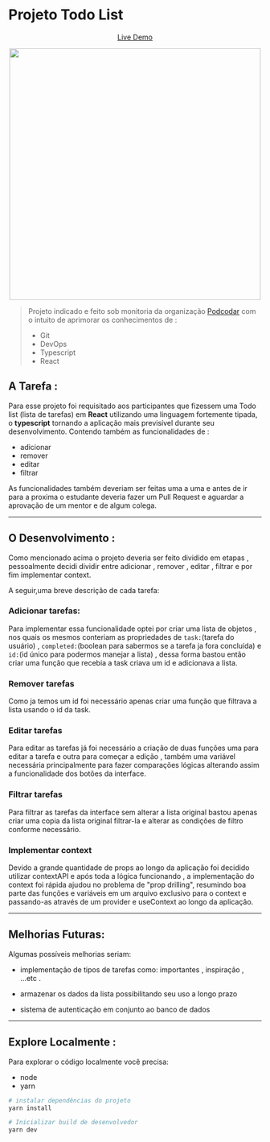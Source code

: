 # Projeto Todo List

<p align="center">
<a href='https://vzsoares.github.io/todo-list/' target="_blank">
Live Demo
</a>
</p>

<p align="center">
<img src="https://user-images.githubusercontent.com/86134825/164337008-825d69cb-6390-4b68-92fd-5294d3457f3d.png" width="500px">
</p>

> Projeto indicado e feito sob monitoria da organização [Podcodar](https://github.com/podcodar) com o intuito de aprimorar os conhecimentos de :
>
> - Git
> - DevOps
> - Typescript
> - React

## A Tarefa :

Para esse projeto foi requisitado aos participantes que fizessem uma Todo list (lista de tarefas) em **React** utilizando uma linguagem fortemente tipada, o **typescript** tornando a aplicação mais previsível durante seu desenvolvimento.
Contendo também as funcionalidades de :

- adicionar
- remover
- editar
- filtrar

As funcionalidades também deveriam ser feitas uma a uma e antes de ir para a proxima o estudante deveria fazer um Pull Request e aguardar a aprovação de um mentor e de algum colega.

---

## O Desenvolvimento :

Como mencionado acima o projeto deveria ser feito dividido em etapas , pessoalmente decidi dividir entre adicionar , remover , editar , filtrar e por fim implementar context.

A seguir,uma breve descrição de cada tarefa:

### Adicionar tarefas:

Para implementar essa funcionalidade optei por criar uma lista de objetos , nos quais os mesmos conteriam as propriedades de `task:`(tarefa do usuário) , `completed:`(boolean para sabermos se a tarefa ja fora concluída) e `id:`(id único para podermos manejar a lista) , dessa forma bastou então criar uma função que recebia a task criava um id e adicionava a lista.

### Remover tarefas

Como ja temos um id foi necessário apenas criar uma função que filtrava a lista usando o id da task.

### Editar tarefas

Para editar as tarefas já foi necessário a criação de duas funções uma para editar a tarefa e outra para começar a edição , também uma variável necessária principalmente para fazer comparações lógicas alterando assim a funcionalidade dos botões da interface.

### Filtrar tarefas

Para filtrar as tarefas da interface sem alterar a lista original bastou apenas criar uma copia da lista original filtrar-la e alterar as condições de filtro conforme necessário.

### Implementar context

Devido a grande quantidade de props ao longo da aplicação foi decidido utilizar contextAPI e após toda a lógica funcionando , a implementação do context foi rápida ajudou no problema de "prop drilling", resumindo boa parte das funções e variáveis em um arquivo exclusivo para o context e passando-as através de um provider e useContext ao longo da aplicação.

---

## Melhorias Futuras:

Algumas possíveis melhorias seriam:

- implementação de tipos de tarefas como: importantes , inspiração , ...etc .

- armazenar os dados da lista possibilitando seu uso a longo prazo

- sistema de autenticação em conjunto ao banco de dados

---

## Explore Localmente :

Para explorar o código localmente você precisa:

- node
- yarn

```bash
# instalar dependências do projeto
yarn install

# Inicializar build de desenvolvedor
yarn dev
```
